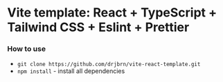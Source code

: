 # Vite template: React + TypeScript + Tailwind CSS + Eslint + Prettier

### How to use
 - `git clone https://github.com/drjbrn/vite-react-template.git`
 - `npm install` - install all dependencies
